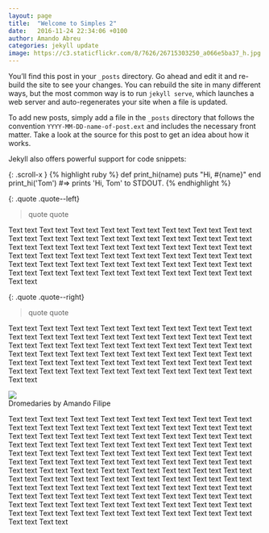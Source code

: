 ```yaml
---
layout: page
title:  "Welcome to Simples 2"
date:   2016-11-24 22:34:06 +0100
author: Amando Abreu
categories: jekyll update
image: https://c3.staticflickr.com/8/7626/26715303250_a066e5ba37_h.jpg
---
```

You’ll find this post in your `_posts` directory. Go ahead and edit it and re-build the site to see your changes. You can rebuild the site in many different ways, but the most common way is to run `jekyll serve`, which launches a web server and auto-regenerates your site when a file is updated.

To add new posts, simply add a file in the `_posts` directory that follows the convention `YYYY-MM-DD-name-of-post.ext` and includes the necessary front matter. Take a look at the source for this post to get an idea about how it works.

Jekyll also offers powerful support for code snippets:

{: .scroll-x }
{% highlight ruby %}
def print_hi(name)
  puts "Hi, #{name}"
end
print_hi('Tom')
#=> prints 'Hi, Tom' to STDOUT.
{% endhighlight %}

{: .quote .quote--left}
> quote quote

Text text Text text Text text Text text Text text Text text Text text Text text Text text Text text Text text Text text Text text Text text Text text Text text Text text Text text Text text Text text Text text Text text Text text Text text Text text Text text Text text Text text Text text Text text Text text Text text Text text Text text Text text Text text Text text Text text Text text Text text Text text Text text Text text Text text Text text Text text Text text Text text Text text

{: .quote .quote--right}
> quote quote

Text text Text text Text text Text text Text text Text text Text text Text text Text text Text text Text text Text text Text text Text text Text text Text text Text text Text text Text text Text text Text text Text text Text text Text text Text text Text text Text text Text text Text text Text text Text text Text text Text text Text text Text text Text text Text text Text text Text text Text text Text text Text text Text text Text text Text text Text text Text text Text text Text text

<div class="centerwrapper centerwrapper--screen">
    <img src="https://c3.staticflickr.com/8/7626/26715303250_a066e5ba37_h.jpg" class="img img--100p" />
    <div class="img--caption italic left-padding top-padding bottom-padding ">
        Dromedaries by Amando Filipe
    </div>
</div>

Text text Text text Text text Text text Text text Text text Text text Text text Text text Text text Text text Text text Text text Text text Text text Text text Text text Text text Text text Text text Text text Text text Text text Text text Text text Text text Text text Text text Text text Text text Text text Text text Text text Text text Text text Text text Text text Text text Text text Text text Text text Text text Text text Text text Text text Text text Text text Text text Text text
Text text Text text Text text Text text Text text Text text Text text Text text Text text Text text Text text Text text Text text Text text Text text Text text Text text Text text Text text Text text Text text Text text Text text Text text Text text Text text Text text Text text Text text Text text Text text Text text Text text Text text Text text Text text Text text Text text Text text Text text Text text Text text Text text Text text Text text Text text Text text Text text Text text



